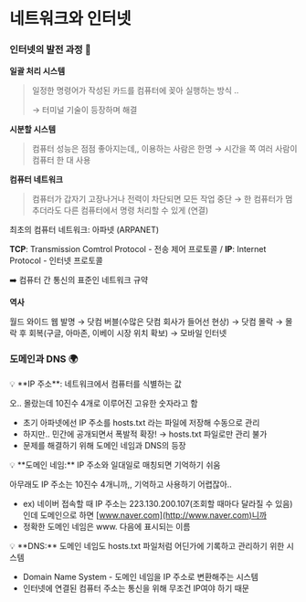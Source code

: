 # 네트워크와 인터넷

### 인터넷의 발전 과정 🤔

**일괄 처리 시스템**

> 일정한 명령어가 작성된 카드를 컴퓨터에 꽂아 실행하는 방식 ..
> 
> 
> → 터미널 기술이 등장하며 해결
> 

**시분할 시스템**

> 컴퓨터 성능은 점점 좋아지는데,, 이용하는 사람은 한명
→ 시간을 쪽 여러 사람이 컴퓨터 한 대 사용
> 

**컴퓨터 네트워크**

> 컴퓨터가 갑자기 고장나거나 전력이 차단되면 모든 작업 중단
→ 한 컴퓨터가 멈추더라도 다른 컴퓨터에서 명령 처리할 수 있게 (연결)

최초의 컴퓨터 네트워크: 아파넷 (ARPANET)
> 

**TCP**: Transmission Comtrol Protocol - 전송 제어 프로토콜 / **IP**: Internet Protocol - 인터넷 프로토콜

➡️ 컴퓨터 간 통신의 표준인 네트워크 규약

**역사**

월드 와이드 웹 발명 → 닷컴 버블(수많은 닷컴 회사가 들어선 현상) → 닷컴 몰락 → 몰락 후 회복(구글, 아마존, 이베이 시장 위치 확보) → 모바일 인터넷

### 도메인과 DNS 🌍

<aside>
💡 **IP 주소**: 네트워크에서 컴퓨터를 식별하는 값

</aside>

오.. 몰랐는데 10진수 4개로 이루어진 고유한 숫자라고 함

- 초기 아파넷에선 IP 주소를 hosts.txt 라는 파일에 저장해 수동으로 관리
- 하지만.. 민간에 공개되면서 폭발적 확장! → hosts.txt 파일로만 관리 불가
- 문제를 해결하기 위해 도메인 네임과 DNS의 등장

<aside>
💡 **도메인 네임:** IP 주소와 일대일로 매칭되면 기억하기 쉬움

</aside>

아무래도 IP 주소는 10진수 4개니까,, 기억하고 사용하기 어렵잖아..

- ex) 네이버 접속할 때 IP 주소는 223.130.200.107(조회할 때마다 달라질 수 있음)인데 
도메인으로 하면 [www.naver.com](http://www.naver.com)니까
- 정확한 도메인 네임은 www. 다음에 표시되는 이름

<aside>
💡 **DNS:** 도메인 네임도 hosts.txt 파일처럼 어딘가에 기록하고 관리하기 위한 시스템

</aside>

- Domain Name System - 도메인 네임을 IP 주소로 변환해주는 시스템
- 인터넷에 연결된 컴퓨터 주소는 통신을 위해 무조건 IP여야 하기 때문
